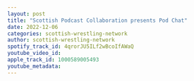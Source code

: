```yaml
---
layout: post
title: "Scottish Podcast Collaboration presents Pod Chat"
date: 2022-12-06
categories: scottish-wrestling-network
author: scottish-wrestling-network
spotify_track_id: 4qrorJU5ILf2wBcoIfAWaQ
youtube_video_id: 
apple_track_id: 1000589005493
youtube_metadata: 
---
```

